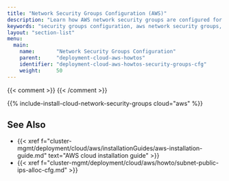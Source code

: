 ```yaml
---
title: "Network Security Groups Configuration (AWS)"
description: "Learn how AWS network security groups are configured for Iguazio MLOps Platform cloud installations."
keywords: "security groups configuration, aws network security groups, network security groups, aws security groups, security groups, security group, security, network, network configuration, securtiy configuration"
layout: "section-list"
menu:
  main:
    name:       "Network Security Groups Configuration"
    parent:     "deployment-cloud-aws-howtos"
    identifier: "deployment-cloud-aws-howtos-security-groups-cfg"
    weight:     50
---
```

{{< comment >}}<!-- [c-cloud-install-security-groups-cfg] [IntInfo] (sharonl)
  I didn't phrase the title "Configure Security Groups" because Eran explained
  that this how-to is intended to explain how we configure network security
  groups as part of the installation, but this isn't something that users are
  expected or allowed to do; users can only configure some of the
  security-group parameters, as mentioned in the how-to and explained in the
  installation guide. -->
{{< /comment >}}

{{% include-install-cloud-network-security-groups cloud="aws" %}}

<!-- //////////////////////////////////////// -->
## See Also

- {{< xref f="cluster-mgmt/deployment/cloud/aws/installationGuides/aws-installation-guide.md" text="AWS cloud installation guide" >}}
- {{< xref f="cluster-mgmt/deployment/cloud/aws/howto/subnet-public-ips-alloc-cfg.md" >}}

